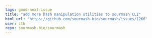 ```yaml
---
tags: good-next-issue
title: "add more hash manipulation utilities to sourmash CLI"
html_url: "https://github.com/sourmash-bio/sourmash/issues/1266"
user: ctb
repo: sourmash-bio/sourmash
---
```


